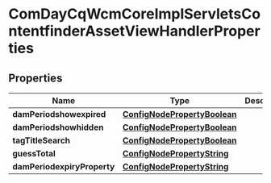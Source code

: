 
# ComDayCqWcmCoreImplServletsContentfinderAssetViewHandlerProperties

## Properties
Name | Type | Description | Notes
------------ | ------------- | ------------- | -------------
**damPeriodshowexpired** | [**ConfigNodePropertyBoolean**](ConfigNodePropertyBoolean.md) |  |  [optional]
**damPeriodshowhidden** | [**ConfigNodePropertyBoolean**](ConfigNodePropertyBoolean.md) |  |  [optional]
**tagTitleSearch** | [**ConfigNodePropertyBoolean**](ConfigNodePropertyBoolean.md) |  |  [optional]
**guessTotal** | [**ConfigNodePropertyString**](ConfigNodePropertyString.md) |  |  [optional]
**damPeriodexpiryProperty** | [**ConfigNodePropertyString**](ConfigNodePropertyString.md) |  |  [optional]



